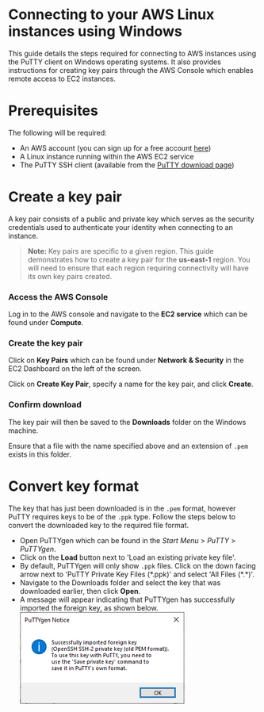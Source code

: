 # Connecting to your AWS Linux instances using Windows

This guide details the steps required for connecting to AWS instances using the PuTTY client on Windows operating systems. It also provides instructions for creating key pairs through the AWS Console which enables remote access to EC2 instances.

# Prerequisites

The following will be required:

 - An AWS account (you can sign up for a free account [here](https://aws.amazon.com/free/))
 - A Linux instance running within the AWS EC2 service
 - The PuTTY SSH client (available from the [PuTTY download page](http://www.chiark.greenend.org.uk/~sgtatham/putty/))

# Create a key pair

A key pair consists of a public and private key which serves as the security credentials used to authenticate your identity when connecting to an instance.

> **Note:** Key pairs are specific to a given region. This guide demonstrates how to create a key pair for the **us-east-1** region. You will need to ensure that each region requiring connectivity will have its own key pairs created.

### Access the AWS Console

Log in to the AWS console and navigate to the **EC2 service** which can be found under **Compute**.

### Create the key pair

Click on **Key Pairs** which can be found under **Network & Security** in the EC2 Dashboard on the left of the screen.

Click on **Create Key Pair**, specify a name for the key pair, and click **Create**.

### Confirm download

The key pair will then be saved to the **Downloads** folder on the Windows machine.

Ensure that a file with the name specified above and an extension of `.pem` exists in this folder.

# Convert key format

The key that has just been downloaded is in the `.pem` format, however PuTTY requires keys to be of the `.ppk` type. Follow the steps below to convert the downloaded key to the required file format.

- Open PuTTYgen which can be found in the *Start Menu* > *PuTTY* > *PuTTYgen*.
- Click on the **Load** button next to 'Load an existing private key file'.
- By default, PuTTYgen will only show `.ppk` files. Click on the down facing arrow next to 'PuTTY Private Key Files (\*.ppk)' and select 'All Files (\*.\*)'.
- Navigate to the Downloads folder and select the key that was downloaded earlier, then click **Open**.
- A message will appear indicating that PuTTYgen has successfully imported the foreign key, as shown below.
![Import notification](/img/PuTTYgen-import-notice.png)
